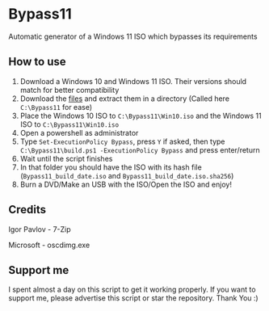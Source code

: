 # Bypass11
Automatic generator of a Windows 11 ISO which bypasses its requirements

## How to use
1. Download a Windows 10 and Windows 11 ISO. Their versions should match for better compatibility
2. Download the [files](https://github.com/usefulstuffs/Bypass11/archive/refs/heads/master.zip) and extract them in a directory (Called here `C:\Bypass11` for ease)
3. Place the Windows 10 ISO to `C:\Bypass11\Win10.iso` and the Windows 11 ISO to `C:\Bypass11\Win10.iso`
4. Open a powershell as administrator
5. Type `Set-ExecutionPolicy Bypass`, press `Y` if asked, then type `C:\Bypass11\build.ps1 -ExecutionPolicy Bypass` and press enter/return
6. Wait until the script finishes
7. In that folder you should have the ISO with its hash file (`Bypass11_build_date.iso` and `Bypass11_build_date.iso.sha256`)
8. Burn a DVD/Make an USB with the ISO/Open the ISO and enjoy!

## Credits
Igor Pavlov - 7-Zip

Microsoft - oscdimg.exe

## Support me
I spent almost a day on this script to get it working properly. If you want to support me, please advertise this script or star the repository.
Thank You :)
